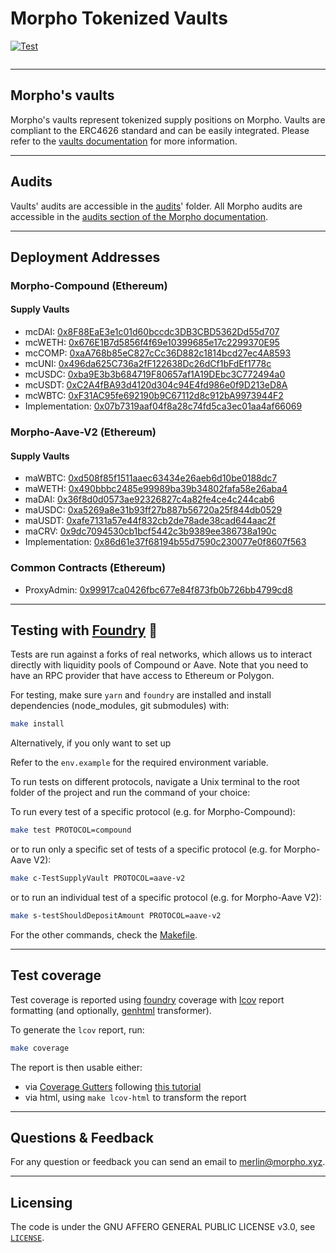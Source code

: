 # Morpho Tokenized Vaults

[![Test](https://github.com/morpho-labs/morpho-contracts/actions/workflows/ci-foundry.yml/badge.svg)](https://github.com/morpho-dao/morpho-tokenized-vaults/actions/workflows/ci-foundry.yml)

<picture>
  <source media="(prefers-color-scheme: dark)" srcset="https://i.imgur.com/uLq5V14.png">
  <img alt="" src="https://i.imgur.com/ZiL1Lr2.png">
</picture>

---

## Morpho's vaults

Morpho's vaults represent tokenized supply positions on Morpho. Vaults are compliant to the ERC4626 standard and can be easily integrated. Please refer to the [vaults documentation](https://developers-vaults.morpho.xyz/) for more information.

---

## Audits

Vaults' audits are accessible in the [audits](https://github.com/morpho-dao/morpho-tokenized-vaults/tree/main/audits)' folder.
All Morpho audits are accessible in the [audits section of the Morpho documentation](https://docs.morpho.xyz/security/audits).

---

## Deployment Addresses

### Morpho-Compound (Ethereum)

#### Supply Vaults

- mcDAI: [0x8F88EaE3e1c01d60bccdc3DB3CBD5362Dd55d707](https://etherscan.io/address/0x8F88EaE3e1c01d60bccdc3DB3CBD5362Dd55d707)
- mcWETH: [0x676E1B7d5856f4f69e10399685e17c2299370E95](https://etherscan.io/address/0x676E1B7d5856f4f69e10399685e17c2299370E95)
- mcCOMP: [0xaA768b85eC827cCc36D882c1814bcd27ec4A8593](https://etherscan.io/address/0xaA768b85eC827cCc36D882c1814bcd27ec4A8593)
- mcUNI: [0x496da625C736a2fF122638Dc26dCf1bFdEf1778c](https://etherscan.io/address/0x496da625C736a2fF122638Dc26dCf1bFdEf1778c)
- mcUSDC: [0xba9E3b3b684719F80657af1A19DEbc3C772494a0](https://etherscan.io/address/0xba9E3b3b684719F80657af1A19DEbc3C772494a0)
- mcUSDT: [0xC2A4fBA93d4120d304c94E4fd986e0f9D213eD8A](https://etherscan.io/address/0xC2A4fBA93d4120d304c94E4fd986e0f9D213eD8A)
- mcWBTC: [0xF31AC95fe692190b9C67112d8c912bA9973944F2](https://etherscan.io/address/0xF31AC95fe692190b9C67112d8c912bA9973944F2)
- Implementation: [0x07b7319aaf04f8a28c74fd5ca3ec01aa4af66069](https://etherscan.io/address/0x07b7319aaf04f8a28c74fd5ca3ec01aa4af66069)

### Morpho-Aave-V2 (Ethereum)

#### Supply Vaults

- maWBTC: [0xd508f85f1511aaec63434e26aeb6d10be0188dc7](https://etherscan.io/address/0xd508f85f1511aaec63434e26aeb6d10be0188dc7)
- maWETH: [0x490bbbc2485e99989ba39b34802fafa58e26aba4](https://etherscan.io/address/0x490bbbc2485e99989ba39b34802fafa58e26aba4)
- maDAI: [0x36f8d0d0573ae92326827c4a82fe4ce4c244cab6](https://etherscan.io/address/0x36f8d0d0573ae92326827c4a82fe4ce4c244cab6)
- maUSDC: [0xa5269a8e31b93ff27b887b56720a25f844db0529](https://etherscan.io/address/0xa5269a8e31b93ff27b887b56720a25f844db0529)
- maUSDT: [0xafe7131a57e44f832cb2de78ade38cad644aac2f](https://etherscan.io/address/0xafe7131a57e44f832cb2de78ade38cad644aac2f)
- maCRV: [0x9dc7094530cb1bcf5442c3b9389ee386738a190c](https://etherscan.io/address/0x9dc7094530cb1bcf5442c3b9389ee386738a190c)
- Implementation: [0x86d61e37f68194b55d7590c230077e0f8607f563](https://etherscan.io/address/0x86d61e37f68194b55d7590c230077e0f8607f563)

### Common Contracts (Ethereum)

- ProxyAdmin: [0x99917ca0426fbc677e84f873fb0b726bb4799cd8](https://etherscan.io/address/0x99917ca0426fbc677e84f873fb0b726bb4799cd8)

---

## Testing with [Foundry](https://github.com/foundry-rs/foundry) 🔨

Tests are run against a forks of real networks, which allows us to interact directly with liquidity pools of Compound or Aave. Note that you need to have an RPC provider that have access to Ethereum or Polygon.

For testing, make sure `yarn` and `foundry` are installed and install dependencies (node_modules, git submodules) with:

```bash
make install
```

Alternatively, if you only want to set up

Refer to the `env.example` for the required environment variable.

To run tests on different protocols, navigate a Unix terminal to the root folder of the project and run the command of your choice:

To run every test of a specific protocol (e.g. for Morpho-Compound):

```bash
make test PROTOCOL=compound
```

or to run only a specific set of tests of a specific protocol (e.g. for Morpho-Aave V2):

```bash
make c-TestSupplyVault PROTOCOL=aave-v2
```

or to run an individual test of a specific protocol (e.g. for Morpho-Aave V2):

```bash
make s-testShouldDepositAmount PROTOCOL=aave-v2
```

For the other commands, check the [Makefile](./Makefile).

---

## Test coverage

Test coverage is reported using [foundry](https://github.com/foundry-rs/foundry) coverage with [lcov](https://github.com/linux-test-project/lcov) report formatting (and optionally, [genhtml](https://manpages.ubuntu.com/manpages/xenial/man1/genhtml.1.html) transformer).

To generate the `lcov` report, run:

```bash
make coverage
```

The report is then usable either:

- via [Coverage Gutters](https://marketplace.visualstudio.com/items?itemName=ryanluker.vscode-coverage-gutters) following [this tutorial](https://mirror.xyz/devanon.eth/RrDvKPnlD-pmpuW7hQeR5wWdVjklrpOgPCOA-PJkWFU)
- via html, using `make lcov-html` to transform the report

---

## Questions & Feedback

For any question or feedback you can send an email to [merlin@morpho.xyz](mailto:merlin@morpho.xyz).

---

## Licensing

The code is under the GNU AFFERO GENERAL PUBLIC LICENSE v3.0, see [`LICENSE`](./LICENSE).
